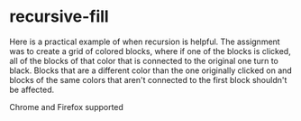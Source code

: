 # recursive-fill
Here is a practical example of when recursion is helpful. The assignment was to create a grid of colored blocks, where if one
of the blocks is clicked, all of the blocks of that color that is connected to the original one turn to black. Blocks that are
a different color than the one originally clicked on and blocks of the same colors that aren't connected to the first block
shouldn't be affected.

Chrome and Firefox supported
